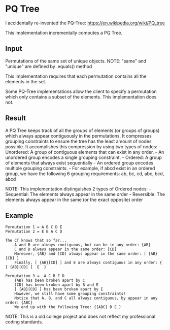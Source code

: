 # PQ Tree

I accidentally re-invented the PQ-Tree:
https://en.wikipedia.org/wiki/PQ_tree

This implementation incrementally computes a PQ Tree.

## Input

Permutations of the same set of unique objects.
NOTE: "same" and "unique" are defined by .equals() method

This implementation requires that each permutation contains all the elements in the set.

Some PQ-Tree implementations allow the client to specify a permutation which only contains a subset of the elements.
This implementation does not.


## Result

A PQ Tree keeps track of all the groups of elements (or groups of groups) which always appear contiguously in the permutations.
It compresses grouping constraints to ensure the tree has the least amount of nodes possible. It accomplishes this compression by using two types of nodes:
    - Unordered: A group of contiguous elements that can exist in any order.
    - An unordered group encodes a single grouping constraint.
    - Ordered: A group of elements that always exist sequentially
        - An ordered group encodes multiple grouping constraints.
        - For example, if abcd exist in an ordered group, we have the following 6 grouping requirements: ab, bc, cd, abc, bcd, abcd

NOTE: This implementation distinguishes 2 types of Ordered nodes:
    - Sequential: The elements always appear in the same order
    - Reversible: The elements always appear in the same (or the exact opposite) order


## Example

    Permutation 1 = A B C D E
    Permutation 2 = E B A C D
      
    The CT knows that so far...
        A and B are always contiguous, but can be in any order: {AB}
        C and D always appear in the same order: [CD]
        Moreover, {AB} and [CD] always appear in the same order: [ {AB}[CD] ]
        Finally, [ {AB}[CD] ] and E are always contiguous in any order: {  [ {AB}[CD] ]  E  }

    Permutation 3 =  A C B E D
        {AB} has been broken apart by C
        [CD] has been broken apart by B and E
        [ {AB}[CD] ] has been broken apart by E
        However, we still have some grouping constraints!
        Notice that A, B, and C all always contiguous, by appear in any order: {ABC}
        We end up with the following Tree: {{ABC} D E }

NOTE: This is a old college project and does not reflect my professional coding standards.
